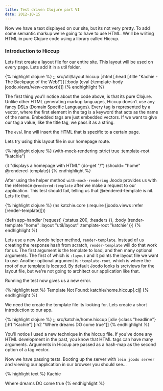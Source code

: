 ```yaml
---
title: Test driven Clojure part VI
date: 2012-10-15
---
```

Now we have a text displayed on our site, but its not very pretty.  To add some semantic
markup we're going to have to use HTML.  We'll be writing HTML in pure Clojure
code using a library called Hiccup.

### Introduction to Hiccup

Lets first create a layout file for our entire site.  This layout will be used
on every page.  Lets add it in a util folder.

{% highlight clojure %}
;; src/util/layout.hiccup
[:html 
  [:head
    [:title "Kachie - The Backpage of the Web!"]]
  [:body
    (eval (:template-body joodo.views/*view-context*))]]
{% endhighlight %}

The first thing you'll notice about the code above, is that its pure Clojure.
Unlike other HTML generating markup languages, Hiccup doesn't use any fancy
DSLs (Domain Specific Languages).  Every tag is represented by a vector, where
the first element in the tag is a keyword that acts as the name of the name.
Embedded tags are just embedded vectors.  If we want to give our tag a value,
like the title tag, we pass it as a string.

The `eval` line will insert the HTML that is specific to a certain page.

Lets try using this layout file in our homepage route.

{% highlight clojure %}
(with-mock-rendering :strict true :template-root "katchie")

(it "displays a homepage with HTML"
  (do-get "/")
  (should= "home" @rendered-template))
{% endhighlight %}

After using the helper method `with-mock-rendering` Joodo provides us with the
reference `@rendered-template` after we make a request to our application.  This
test should fail, telling us that @rendered-template is nil.  Lets fix that.

{% highlight clojure %}
(ns katchie.core
  (:require [joodo.views :refer [render-template]]))

(defn app-handler [request]
  {:status 200, 
   :headers {}, 
   :body (render-template "home" 
                          :layout "util/layout" 
                          :template-root "katchie")})
{% endhighlight %}

Lets use a new Joodo helper method, `render-template`.  Instead of us creating
the response hash from scratch, `render-template` will do that work for us.
The first argument is the template to load, and then many optional arguments.
The first of which is `:layout` and it points the layout file we want to
use.  Another optional argument is `:template-root`, which is where the root of
our template is located.  By default Joodo looks is src/views for the layout
file, but we're not going to architect our application like that.

Running the test now gives us a new error.

{% highlight text %}
Template Not Found: katchie/home.hiccup[.clj]
{% endhighlight %}

We need the create the template file its looking for.  Lets create a short
introduction to our app.

{% highlight clojure %}
;; src/katchie/home.hiccup
[:div {:class "headline"}
  [:h1 "Kachie"]
  [:h2 "Where dreams DO come true"]]
{% endhighlight %}

You'll notice I used a new technique in the hiccup file.  If you've done any HTML
development in the past, you know that HTML tags can have many arguments.
Arguments in Hiccup are passed as a hash-map as the second option of a tag
vector.

Now we have passing tests.  Booting up the server with `lein joodo server` and
viewing our application in our browser you should see...

{% highlight text %}
Kachie

Where dreams DO come true
{% endhighlight %}
